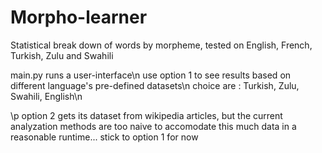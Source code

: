 Morpho-learner
==============

Statistical break down of words by morpheme, tested on English, French, Turkish, Zulu and Swahili

main.py runs a user-interface\n
use option 1 to see results based on different language's pre-defined datasets\n
choice are : Turkish, Zulu, Swahili, English\n

\p option 2 gets its dataset from wikipedia articles, but the current analyzation methods are
too naive to accomodate this much data in a reasonable runtime... stick to option 1 for now
